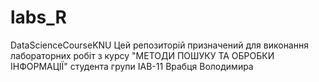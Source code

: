 # labs_R
DataScienceCourseKNU
Цей репозиторій призначений для виконання лабораторних робіт з курсу "МЕТОДИ ПОШУКУ ТА ОБРОБКИ ІНФОРМАЦІЇ" студента групи ІАВ-11 Врабця Володимира
